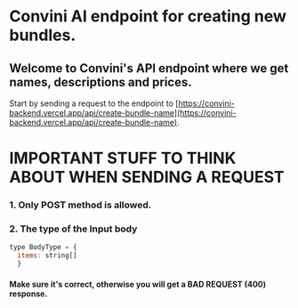 # Convini AI endpoint for creating new bundles.

## Welcome to Convini's API endpoint where we get names, descriptions and prices.

Start by sending a request to the endpoint to [https://convini-backend.vercel.app/api/create-bundle-name](https://convini-backend.vercel.app/api/create-bundle-name).

# IMPORTANT STUFF TO THINK ABOUT WHEN SENDING A REQUEST

### 1. Only POST method is allowed.  


### 2. The type of the Input body
```javascript
type BodyType = {
  items: string[]
  }
```
#### Make sure it's correct, otherwise you will get a BAD REQUEST (400) response.
